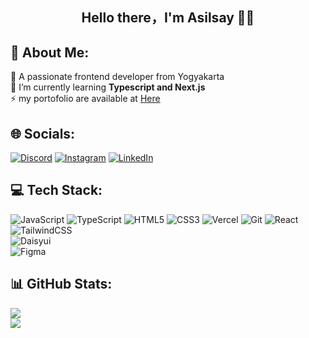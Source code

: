 <h2 align="center"> Hello there，I'm Asilsay 🙋‍♂️</h2>

## 💫 About Me:
🔭 A passionate frontend developer from Yogyakarta<br>🌱 I’m currently learning **Typescript and Next.js** <br>⚡ my portofolio are available at [Here](asilsay.github.io)


## 🌐 Socials:
[![Discord](https://img.shields.io/badge/Discord-%237289DA.svg?logo=discord&logoColor=white)](https://discord.gg/asilsay) 
[![Instagram](https://img.shields.io/badge/Instagram-%23E4405F.svg?logo=Instagram&logoColor=white)](https://instagram.com/asilsay) 
[![LinkedIn](https://img.shields.io/badge/LinkedIn-%230077B5.svg?logo=linkedin&logoColor=white)](https://linkedin.com/in/labaikfasya) 


## 💻 Tech Stack:
![JavaScript](https://img.shields.io/badge/javascript-%23323330.svg?style=flat&logo=javascript&logoColor=%23F7DF1E) 
![TypeScript](https://img.shields.io/badge/typescript-%23007ACC.svg?style=flat&logo=typescript&logoColor=white) 
![HTML5](https://img.shields.io/badge/html5-%23E34F26.svg?style=flat&logo=html5&logoColor=white) 
![CSS3](https://img.shields.io/badge/css3-%231572B6.svg?style=flat&logo=css3&logoColor=white) 
![Vercel](https://img.shields.io/badge/vercel-%23000000.svg?style=flat&logo=vercel&logoColor=white) 
![Git](https://img.shields.io/badge/Git-orange?style=flat&logo=git&logoColor=white) 
![React](https://img.shields.io/badge/react-%2320232a.svg?style=flat&logo=react&logoColor=%2361DAFB) 
![TailwindCSS](https://img.shields.io/badge/tailwindcss-%2338B2AC.svg?style=flat&logo=tailwind-css&logoColor=white) 	
![Daisyui](https://img.shields.io/badge/Daisyui-purple?style=flat&logo=daisyui&logoColor=white) 	
![Figma](https://img.shields.io/badge/figma-%23F24E1E.svg?style=flat&logo=figma&logoColor=white)


## 📊 GitHub Stats:
![](https://github-readme-stats.vercel.app/api?username=asilsay&theme=dark&hide_border=false)<br/>
![](https://github-readme-streak-stats.herokuapp.com/?user=asilsay&theme=dark&hide_border=false)<br/>


<!-- Proudly created with GPRM ( https://gprm.itsvg.in ) -->
